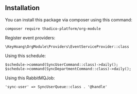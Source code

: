## Installation
You can install this package via composer using this command:

```
composer require thadico-platform/org-module
```
Register event providers:

```
\KeyHoang\OrgModule\Providers\EventServiceProvider::class
```

Using this schedule:

```
$schedule->command(SyncUserCommand::class)->daily();
$schedule->command(SyncDepartmentCommand::class)->daily();
```

Using this RabbitMQJob:

```
'sync-user' => SyncUserQueue::class . '@handle'
```